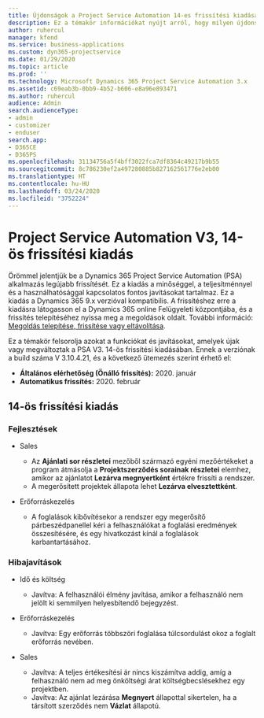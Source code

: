 ```yaml
---
title: Újdonságok a Project Service Automation 14-es frissítési kiadásának V3 változatában
description: Ez a témakör információkat nyújt arról, hogy milyen újdonságok és változások vannak a Project Service Automation 14-es frissítési kiadásának V3 verziójában.
author: ruhercul
manager: kfend
ms.service: business-applications
ms.custom: dyn365-projectservice
ms.date: 01/29/2020
ms.topic: article
ms.prod: ''
ms.technology: Microsoft Dynamics 365 Project Service Automation 3.x
ms.assetid: c69eab3b-0bb9-4b52-b606-e8a96e893471
ms.author: ruhercul
audience: Admin
search.audienceType:
- admin
- customizer
- enduser
search.app:
- D365CE
- D365PS
ms.openlocfilehash: 31134756a5f4bff3022fca7df8364c49217b9b55
ms.sourcegitcommit: 8c786230ef2a497280885b827162561776e2eb00
ms.translationtype: HT
ms.contentlocale: hu-HU
ms.lasthandoff: 03/24/2020
ms.locfileid: "3752224"
---
```

# <a name="project-service-automation-v3-update-release-14"></a>Project Service Automation V3, 14-ös frissítési kiadás
Örömmel jelentjük be a Dynamics 365 Project Service Automation (PSA) alkalmazás legújabb frissítését. Ez a kiadás a minőséggel, a teljesítménnyel és a használhatósággal kapcsolatos fontos javításokat tartalmaz. Ez a kiadás a Dynamics 365 9.x verzióval kompatibilis. A frissítéshez erre a kiadásra látogasson el a Dynamics 365 online Felügyeleti központjába, és a frissítés telepítéséhez nyissa meg a megoldások oldalt. További információ: [Megoldás telepítése, frissítése vagy eltávolítása](https://docs.microsoft.com/power-platform/admin/install-remove-preferred-solution).

Ez a témakör felsorolja azokat a funkciókat és javításokat, amelyek újak vagy megváltoztak a PSA V3. 14-ös frissítési kiadásában. Ennek a verziónak a build száma V 3.10.4.21, és a következő ütemezés szerint érhető el:

- **Általános elérhetőség (Önálló frissítés):** 2020. január
- **Automatikus frissítés:** 2020. február

## <a name="update-release-14"></a>14-ös frissítési kiadás

### <a name="enhancements"></a>Fejlesztések

- Sales

     - Az **Ajánlati sor részletei** mezőből származó egyéni mezőértékeket a program átmásolja a **Projektszerződés sorainak részletei** elemhez, amikor az ajánlatot **Lezárva megnyertként** értékre frissíti a rendszer.
     - A megerősített projektek állapota lehet **Lezárva elvesztettként**.

- Erőforráskezelés

     - A foglalások kibővítésekor a rendszer egy megerősítő párbeszédpanellel kéri a felhasználókat a foglalási eredmények összesítésére, és egy hivatkozást kínál a foglalások karbantartásához.


### <a name="bug-fixes"></a>Hibajavítások

- Idő és költség

     - Javítva: A felhasználói élmény javítása, amikor a felhasználó nem jelölt ki semmilyen helyesbítendő bejegyzést.

- Erőforráskezelés

     - Javítva: Egy erőforrás többszöri foglalása túlcsordulást okoz a foglalt erőforrás nevében.

- Sales

     - Javítva: A teljes értékesítési ár nincs kiszámítva addig, amíg a felhasználó nem ad meg önköltségi árat költségbecslésekhez egy projektben.
     - Javítva: Az ajánlat lezárása **Megnyert** állapottal sikertelen, ha a társított szerződés nem **Vázlat** állapotú.

